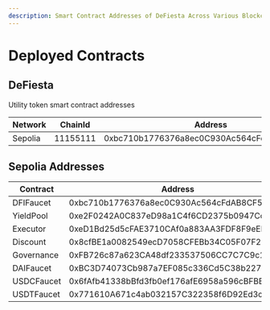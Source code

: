 ```yaml
---
description: Smart Contract Addresses of DeFiesta Across Various Blockchains
---
```


# Deployed Contracts

## DeFiesta

Utility token smart contract addresses

<table><thead><tr><th width="113">Network</th><th width="100">ChainId</th><th width="237">Address</th><th width="108">Name</th><th width="92">Symbol</th><th>Decimals</th></tr></thead><tbody><tr><td>Sepolia</td><td>11155111</td><td>0xbc710b1776376a8ec0C930Ac564cFdAB8CF5aB99</td><td>DeFiesta</td><td>DFI</td><td>18</td></tr></tbody></table>

## Sepolia Addresses

<table><thead><tr><th width="204">Contract</th><th>Address</th></tr></thead><tbody><tr><td>DFIFaucet</td><td>0xbc710b1776376a8ec0C930Ac564cFdAB8CF5aB99</td></tr><tr><td>YieldPool</td><td>0xe2F0242A0C837eD98a1C4f6CD2375b0947Cc5d98</td></tr><tr><td>Executor</td><td>0xeD1Bd25d5cFAE3710CAf0a883AA3FDF8F9eEB551</td></tr><tr><td>Discount</td><td>0x8cfBE1a0082549ecD7058CFEBb34C05F07F23695</td></tr><tr><td>Governance</td><td>0xFB726c87a623CA48df233537506CC7C7C9c1d532</td></tr><tr><td>DAIFaucet</td><td>0xBC3D74073Cb987a7EF085c336Cd5C38b227c0022</td></tr><tr><td>USDCFaucet</td><td>0x6fAfb41338bBfd3fb0ef176afE6958a596cBFBB3</td></tr><tr><td>USDTFaucet</td><td>0x771610A671c4ab032157C322358f6D92Ed3c28A1</td></tr></tbody></table>
